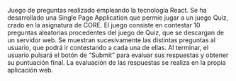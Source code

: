 Juego de preguntas realizado empleando la tecnología React. Se ha desarrollado una Single Page Application que permie jugar a un juego Quiz, crado en la asignatura de CORE.
El juego consiste en contestar 10 preguntas aleatorias procedentes del juego de Quiz, que se descargan de un servidor web. Se muestran sucesivamente las distintas preguntas al usuario, que podrá ir contestando a cada una de ellas. Al terminar, el usuario pulsará el botón de “Submit” para evaluar sus respuestas y obtener su puntuación final. La evaluación de las respuestas se realiza en la propia aplicación web.

